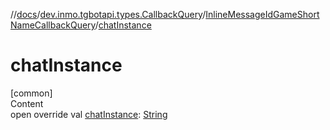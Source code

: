 //[docs](../../../index.md)/[dev.inmo.tgbotapi.types.CallbackQuery](../index.md)/[InlineMessageIdGameShortNameCallbackQuery](index.md)/[chatInstance](chat-instance.md)



# chatInstance  
[common]  
Content  
open override val [chatInstance](chat-instance.md): [String](https://kotlinlang.org/api/latest/jvm/stdlib/kotlin/-string/index.html)  



